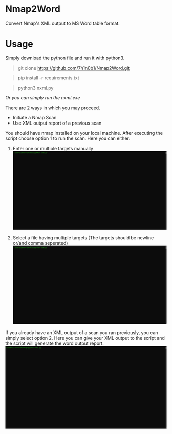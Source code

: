 # Nmap2Word
Convert Nmap's XML output to MS Word table format.

# Usage
Simply download the python file and run it with python3.
> git clone https://github.com/7h1n0b1/Nmap2Word.git

> pip install -r requirements.txt

> python3 nxml.py

*Or you can simply run the nxml.exe*

There are 2 ways in which you may proceed. 
- Initiate a Nmap Scan
- Use XML output report of a previous scan

You should have nmap installed on your local machine. After executing the script choose option 1 to run the scan. Here you can either: 
1. Enter one or multiple targets manually
![Manually Enter Targets](https://github.com/7h1n0b1/Nmap2Word/blob/master/POC/ManualTarg.gif)

2. Select a file having multiple targets (The targets should be newline or/and comma seperated)
![Select File With Multiple Targets](https://github.com/7h1n0b1/Nmap2Word/blob/master/POC/FileTargs.gif)

If you already have an XML output of a scan you ran previously, you can simply select option 2.
Here you can give your XML output to the script and the script will generate the word output report.
![Report from XML File](https://github.com/7h1n0b1/Nmap2Word/blob/master/POC/XMLTarg.gif)
